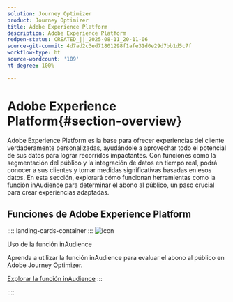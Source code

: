 ```yaml
---
solution: Journey Optimizer
product: Journey Optimizer
title: Adobe Experience Platform
description: Adobe Experience Platform
redpen-status: CREATED_||_2025-08-11_20-11-06
source-git-commit: 4d7ad2c3ed71801298f1afe31d0e29d7bb1d5c7f
workflow-type: ht
source-wordcount: '109'
ht-degree: 100%

---
```



# Adobe Experience Platform{#section-overview}

Adobe Experience Platform es la base para ofrecer experiencias del cliente verdaderamente personalizadas, ayudándole a aprovechar todo el potencial de sus datos para lograr recorridos impactantes. Con funciones como la segmentación del público y la integración de datos en tiempo real, podrá conocer a sus clientes y tomar medidas significativas basadas en esos datos. En esta sección, explorará cómo funcionan herramientas como la función inAudience para determinar el abono al público, un paso crucial para crear experiencias adaptadas.

## Funciones de Adobe Experience Platform

:::: landing-cards-container
:::
![icon](https://cdn.experienceleague.adobe.com/icons/code-branch.svg)

Uso de la función inAudience

Aprenda a utilizar la función inAudience para evaluar el abono al público en Adobe Journey Optimizer.

[Explorar la función inAudience](../using/building-journeys/functions/functioninaudience.md)
:::

::::
